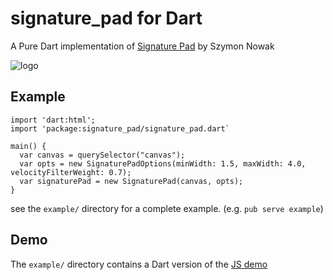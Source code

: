 # signature_pad for Dart

A Pure Dart implementation of [Signature Pad][signature-pad] by Szymon Nowak

![logo][image]

## Example

```
import 'dart:html';
import 'package:signature_pad/signature_pad.dart`

main() {
  var canvas = querySelector("canvas");
  var opts = new SignaturePadOptions(minWidth: 1.5, maxWidth: 4.0, velocityFilterWeight: 0.7);
  var signaturePad = new SignaturePad(canvas, opts);
}
```

see the `example/` directory for a complete example. (e.g. `pub serve example`)

## Demo

The `example/` directory contains a Dart version of the [JS demo][demo]

[signature-pad]: https://github.com/szimek/signature_pad
[demo]: http://szimek.github.io/signature_pad/
[image]: https://raw.githubusercontent.com/johnpryan/signature-pad-dart/master/doc/signature_pad.png
